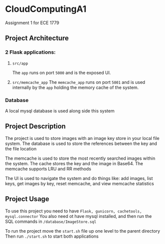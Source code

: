 # CloudComputingA1

Assignment 1 for ECE 1779

## Project Architecture
### 2 Flask applications: 

1. `src/app` 

    The `app` runs on port `5000` and is the exposed UI.


2. `src/memcache_app`
    The `memcache_app` runs on port `5001` and is used internally by the `app` holding the memory cache of the system.

### Database
A local mysql database is used along side this system

## Project Description
The project is used to store images with an image key store in your local file system. The database is used to store the references between the key and the file location

The memcache is used to store the most recently searched images within the system. The cache stores the key and the image in Base64. The memcache supports LRU and RR methods

The UI is used to navigate the system and do things like: add images, list keys, get images by key, reset memcache, and view memcache statistics

## Project Usage
To use this project you need to have `Flask, gunicorn, cachetools, mysql.connector`
You also need ot have mysql installed, and then run the SQL commands in `/database/ImageStore.sql`

To run the project move the `start.sh` file up one level to the parent directory
Then run `./start.sh` to start both applications


